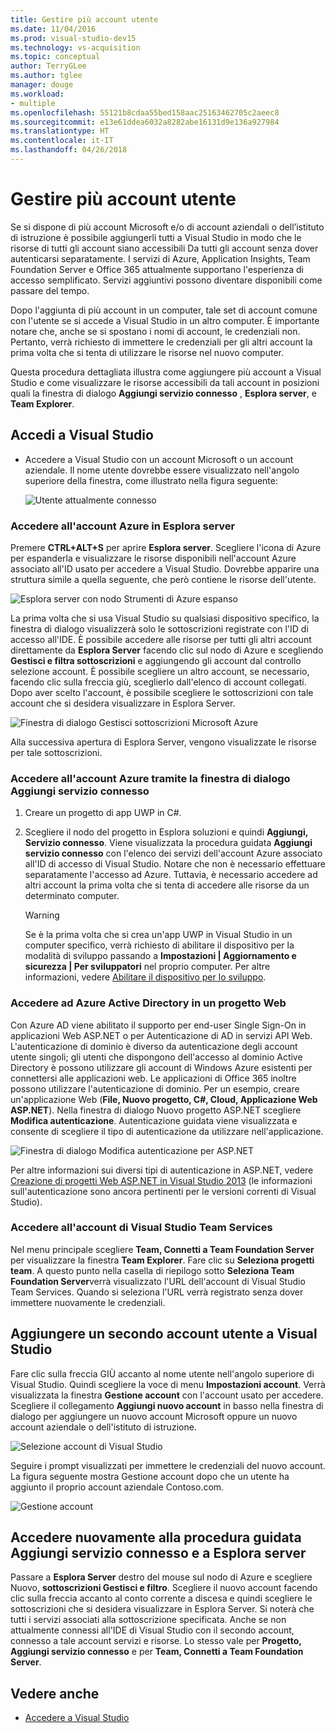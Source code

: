 ```yaml
---
title: Gestire più account utente
ms.date: 11/04/2016
ms.prod: visual-studio-dev15
ms.technology: vs-acquisition
ms.topic: conceptual
author: TerryGLee
ms.author: tglee
manager: douge
ms.workload:
- multiple
ms.openlocfilehash: 55121b8cdaa55bed158aac25163462705c2aeec8
ms.sourcegitcommit: e13e61ddea6032a8282abe16131d9e136a927984
ms.translationtype: HT
ms.contentlocale: it-IT
ms.lasthandoff: 04/26/2018
---
```

# <a name="work-with-multiple-user-accounts"></a>Gestire più account utente

Se si dispone di più account Microsoft e/o di account aziendali o dell’istituto di istruzione è possibile aggiungerli tutti a Visual Studio in modo che le risorse di tutti gli account siano accessibili Da tutti gli account senza dover autenticarsi separatamente. I servizi di Azure, Application Insights, Team Foundation Server e Office 365 attualmente supportano l'esperienza di accesso semplificato. Servizi aggiuntivi possono diventare disponibili come passare del tempo.

Dopo l'aggiunta di più account in un computer, tale set di account comune con l'utente se si accede a Visual Studio in un altro computer. È importante notare che, anche se si spostano i nomi di account, le credenziali non. Pertanto, verrà richiesto di immettere le credenziali per gli altri account la prima volta che si tenta di utilizzare le risorse nel nuovo computer.

Questa procedura dettagliata illustra come aggiungere più account a Visual Studio e come visualizzare le risorse accessibili da tali account in posizioni quali la finestra di dialogo **Aggiungi servizio connesso** , **Esplora server**, e **Team Explorer**.

## <a name="sign-in-to-visual-studio"></a>Accedi a Visual Studio

- Accedere a Visual Studio con un account Microsoft o un account aziendale. Il nome utente dovrebbe essere visualizzato nell'angolo superiore della finestra, come illustrato nella figura seguente:

     ![Utente attualmente connesso](../ide/media/vs2015_username.png "VS2015_UserName")

### <a name="access-your-azure-account-in-server-explorer"></a>Accedere all'account Azure in Esplora server

Premere **CTRL+ALT+S** per aprire **Esplora server**. Scegliere l'icona di Azure per espanderla e visualizzare le risorse disponibili nell'account Azure associato all'ID usato per accedere a Visual Studio. Dovrebbe apparire una struttura simile a quella seguente, che però contiene le risorse dell'utente.

![Esplora server con nodo Strumenti di Azure espanso](../ide/media/vs2015_serverexplorer.png "VS2015_ServerExplorer")

La prima volta che si usa Visual Studio su qualsiasi dispositivo specifico, la finestra di dialogo visualizzerà solo le sottoscrizioni registrate con l'ID di accesso all'IDE. È possibile accedere alle risorse per tutti gli altri account direttamente da **Esplora Server** facendo clic sul nodo di Azure e scegliendo **Gestisci e filtra sottoscrizioni** e aggiungendo gli account dal controllo selezione account. È possibile scegliere un altro account, se necessario, facendo clic sulla freccia giù, sceglierlo dall'elenco di account collegati. Dopo aver scelto l'account, è possibile scegliere le sottoscrizioni con tale account che si desidera visualizzare in Esplora Server.

![Finestra di dialogo Gestisci sottoscrizioni Microsoft Azure](../ide/media/vs2015_manage_subs.png "vs2015_manage_subs")

Alla successiva apertura di Esplora Server, vengono visualizzate le risorse per tale sottoscrizioni.

### <a name="access-your-azure-account-via-add-connected-service-dialog"></a>Accedere all'account Azure tramite la finestra di dialogo Aggiungi servizio connesso

1. Creare un progetto di app UWP in C#.

1. Scegliere il nodo del progetto in Esplora soluzioni e quindi **Aggiungi, Servizio connesso**. Viene visualizzata la procedura guidata **Aggiungi servizio connesso** con l'elenco dei servizi dell'account Azure associato all'ID di accesso di Visual Studio. Notare che non è necessario effettuare separatamente l'accesso ad Azure. Tuttavia, è necessario accedere ad altri account la prima volta che si tenta di accedere alle risorse da un determinato computer.

    > [!WARNING]
    > Se è la prima volta che si crea un'app UWP in Visual Studio in un computer specifico, verrà richiesto di abilitare il dispositivo per la modalità di sviluppo passando a **Impostazioni &#124; Aggiornamento e sicurezza &#124; Per sviluppatori** nel proprio computer. Per altre informazioni, vedere [Abilitare il dispositivo per lo sviluppo](/windows/uwp/get-started/enable-your-device-for-development).

### <a name="access_azure"></a> Accedere ad Azure Active Directory in un progetto Web

Con Azure AD viene abilitato il supporto per end-user Single Sign-On in applicazioni Web ASP.NET o per Autenticazione di AD in servizi API Web. L'autenticazione di dominio è diverso da autenticazione degli account utente singoli; gli utenti che dispongono dell'accesso al dominio Active Directory è possono utilizzare gli account di Windows Azure esistenti per connettersi alle applicazioni web. Le applicazioni di Office 365 inoltre possono utilizzare l'autenticazione di dominio. Per un esempio, creare un'applicazione Web (**File, Nuovo progetto, C#, Cloud, Applicazione Web ASP.NET**). Nella finestra di dialogo Nuovo progetto ASP.NET scegliere **Modifica autenticazione**. Autenticazione guidata viene visualizzata e consente di scegliere il tipo di autenticazione da utilizzare nell'applicazione.

![Finestra di dialogo Modifica autenticazione per ASP.NET](../ide/media/vs2015_change_authentication.png "VS2015_change_authentication")

Per altre informazioni sui diversi tipi di autenticazione in ASP.NET, vedere [Creazione di progetti Web ASP.NET in Visual Studio 2013](http://www.asp.net/visual-studio/overview/2013/creating-web-projects-in-visual-studio#orgauth) (le informazioni sull'autenticazione sono ancora pertinenti per le versioni correnti di Visual Studio).

### <a name="access-your-visual-studio-team-services-account"></a>Accedere all'account di Visual Studio Team Services

Nel menu principale scegliere **Team, Connetti a Team Foundation Server** per visualizzare la finestra **Team Explorer**. Fare clic su **Seleziona progetti team**. A questo punto nella casella di riepilogo sotto **Seleziona Team Foundation Server**verrà visualizzato l'URL dell'account di Visual Studio Team Services. Quando si seleziona l'URL verrà registrato senza dover immettere nuovamente le credenziali.

## <a name="add-a-second-user-account-to-visual-studio"></a>Aggiungere un secondo account utente a Visual Studio

Fare clic sulla freccia GIÙ accanto al nome utente nell'angolo superiore di Visual Studio. Quindi scegliere la voce di menu **Impostazioni account**. Verrà visualizzata la finestra **Gestione account** con l'account usato per accedere. Scegliere il collegamento **Aggiungi nuovo account** in basso nella finestra di dialogo per aggiungere un nuovo account Microsoft oppure un nuovo account aziendale o dell'istituto di istruzione.

![Selezione account di Visual Studio](../ide/media/vs2015_acct_picker.png "VS2015_acct_picker")

Seguire i prompt visualizzati per immettere le credenziali del nuovo account. La figura seguente mostra Gestione account dopo che un utente ha aggiunto il proprio account aziendale Contoso.com.

![Gestione account](../ide/media/vs2015_accountmanager.gif "VS2015_AccountManager")

## <a name="revisit-the-add-connected-services-wizard-and-server-explorer"></a>Accedere nuovamente alla procedura guidata Aggiungi servizio connesso e a Esplora server

Passare a **Esplora Server** destro del mouse sul nodo di Azure e scegliere Nuovo, **sottoscrizioni Gestisci e filtro**. Scegliere il nuovo account facendo clic sulla freccia accanto al conto corrente a discesa e quindi scegliere le sottoscrizioni che si desidera visualizzare in Esplora Server. Si noterà che tutti i servizi associati alla sottoscrizione specificata. Anche se non attualmente connessi all'IDE di Visual Studio con il secondo account, connesso a tale account servizi e risorse. Lo stesso vale per **Progetto, Aggiungi servizio connesso** e per **Team, Connetti a Team Foundation Server**.

## <a name="see-also"></a>Vedere anche

- [Accedere a Visual Studio](signing-in-to-visual-studio.md)
